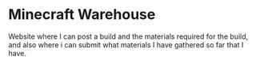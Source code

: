 # Minecraft Warehouse
Website where I can post a build and the materials required for the build, and also where i can submit what materials I have gathered so far that I have.
